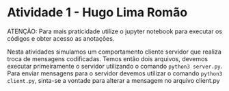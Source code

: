 # Atividade 1 - Hugo Lima Romão

ATENÇÃO: Para mais praticidade utilize o jupyter notebook para executar os códigos e obter acesso as anotações.

Nesta atividades simulamos um comportamento cliente servidor que realiza troca de mensagens codificadas. Temos então dois arquivos, devemos executar primeiramente o servidor utilizando o comando ```python3 server.py```. Para enviar mensagens para o servidor devemos utilizar o comando ```python3 client.py```, sinta-se a vontade para alterar a mensagem no arquivo client.py